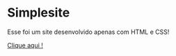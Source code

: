# Simplesite
 Esse foi um site desenvolvido apenas com HTML e CSS! <br>
 
 
 <a href="https://marhff.github.io/Simplesite/index.html">Clique aqui ! </a>


